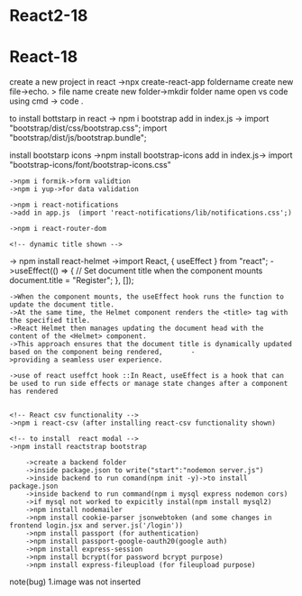 # React2-18

# React-18
create a new project in react ->npx create-react-app foldername
    create new file->echo. > file name
    create new folder->mkdir folder name
    open vs code using cmd -> code .

to install bottstarp in react -> npm i bootstrap
    add in index.js ->
    import "bootstrap/dist/css/bootstrap.css";
    import "bootstrap/dist/js/bootstrap.bundle";


install bootstarp icons ->npm install bootstrap-icons
    add in index.js-> import "bootstrap-icons/font/bootstrap-icons.css"


<!-- using form validation and data validation -->
    ->npm i formik->form validtion
    ->npm i yup->for data validation

<!-- for notification     -->
    ->npm i react-notifications
    ->add in app.js  (import 'react-notifications/lib/notifications.css';)

<!-- for navigating purpose to install -->
    ->npm i react-router-dom

    <!-- dynamic title shown -->
   -> npm install react-helmet
   ->import React, { useEffect } from "react";
   ->useEffect(() => {
    // Set document title when the component mounts
    document.title = "Register";
  }, []);
  <!-- how it works -->
    ->When the component mounts, the useEffect hook runs the function to update the document title.
    ->At the same time, the Helmet component renders the <title> tag with the specified title.
    ->React Helmet then manages updating the document head with the content of the <Helmet> component.
    ->This approach ensures that the document title is dynamically updated based on the component being rendered,       -
    >providing a seamless user experience.

    ->use of react useffct hook ::In React, useEffect is a hook that can be used to run side effects or manage state changes after a component has rendered


    <!-- React csv functionality -->
    ->npm i react-csv (after installing react-csv functionality shown)

    <!-- to install  react modal -->
    ->npm install reactstrap bootstrap


<!--create a backend  -->
        ->create a backend folder
        ->inside package.json to write("start":"nodemon server.js")
        ->inside backend to run comand(npm init -y)->to install package.json
        ->inside backend to run command(npm i mysql express nodemon cors)
        ->if mysql not worked to expicitly instal(npm install mysql2)
        ->npm install nodemailer
        ->npm install cookie-parser jsonwebtoken (and some changes in frontend login.jsx and server.js('/login'))
        ->npm install passport (for authentication)
        ->npm install passport-google-oauth20(google auth)
        ->npm install express-session
        ->npm install bcrypt(for password bcrypt purpose)
        ->npm install express-fileupload (for fileupload purpose)




note(bug)
    1.image was not inserted    
       
